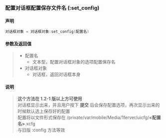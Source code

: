 ### 配置对话框配置保存文件名 \(**:set\_config**\)


#### 声明
```lua
对话框对象 = 对话框对象:set_config(配置名)
```


#### 参数及返回值
> - 配置名
>   - 文本型，配置对话框对象的选项配置保存名
> - 对话框对象
>   - 对话框，返回对话框本身


#### 说明
> **这个方法在 1\.2\-1 版以上方可使用**  
> 对话框显示出来，并且用户按下 **提交** 后会保存配置选项，再次显示出来的时候默认选上保存好的配置  
> 配置将以文件形式保存在 /private/var/mobile/Media/1ferver/uicfg/**<配置名>**.xcfg  
> 与旧版 :config 方法等效  

